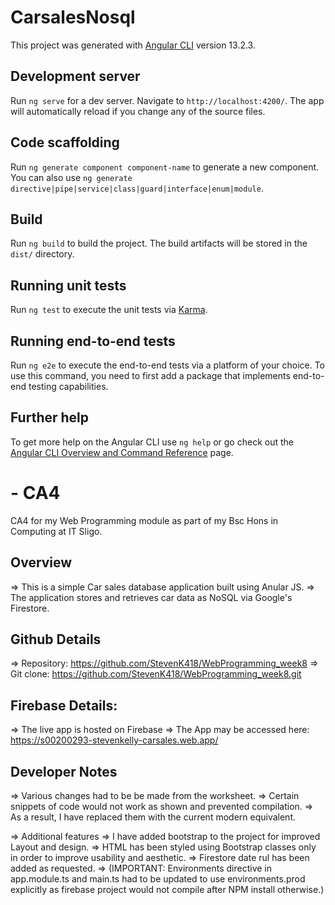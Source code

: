 # CarsalesNosql

This project was generated with [Angular CLI](https://github.com/angular/angular-cli) version 13.2.3.

## Development server

Run `ng serve` for a dev server. Navigate to `http://localhost:4200/`. The app will automatically reload if you change any of the source files.

## Code scaffolding

Run `ng generate component component-name` to generate a new component. You can also use `ng generate directive|pipe|service|class|guard|interface|enum|module`.

## Build

Run `ng build` to build the project. The build artifacts will be stored in the `dist/` directory.

## Running unit tests

Run `ng test` to execute the unit tests via [Karma](https://karma-runner.github.io).

## Running end-to-end tests

Run `ng e2e` to execute the end-to-end tests via a platform of your choice. To use this command, you need to first add a package that implements end-to-end testing capabilities.

## Further help

To get more help on the Angular CLI use `ng help` or go check out the [Angular CLI Overview and Command Reference](https://angular.io/cli) page.

# - CA4
CA4 for my Web Programming module as part of my Bsc Hons in Computing at IT Sligo. 

## Overview
=>  This is a simple Car sales database application built using Anular JS. 
=>  The application stores and retrieves car data as NoSQL via Google's Firestore. 

## Github Details
=> Repository: https://github.com/StevenK418/WebProgramming_week8
=> Git clone:   https://github.com/StevenK418/WebProgramming_week8.git

## Firebase Details: 
=> The live app is hosted on Firebase
    => The App may be accessed here: https://s00200293-stevenkelly-carsales.web.app/ 

## Developer Notes
=> Various changes had to be be made from the worksheet. 
    => Certain snippets of code would not work as shown and prevented compilation. 
    => As a result, I have replaced them with the current modern equivalent. 

=> Additional features
    => I have added bootstrap to the project for improved Layout and design. 
    => HTML has been styled using Bootstrap classes only in order to improve usability and aesthetic. 
    => Firestore date rul has been added as requested. 
    => (IMPORTANT: Environments directive in app.module.ts and main.ts had to be updated to use environments.prod explicitly as firebase project would not compile after NPM install otherwise.)



